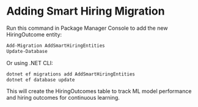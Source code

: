 # Adding Smart Hiring Migration

Run this command in Package Manager Console to add the new HiringOutcome entity:

```powershell
Add-Migration AddSmartHiringEntities
Update-Database
```

Or using .NET CLI:

```bash
dotnet ef migrations add AddSmartHiringEntities
dotnet ef database update
```

This will create the HiringOutcomes table to track ML model performance and hiring outcomes for continuous learning.



